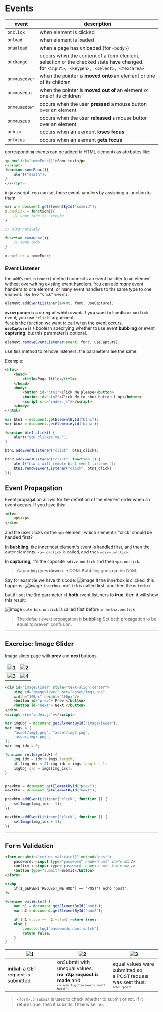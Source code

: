 
# Events
|event|description|
|-|-|
|`onclick`|when element is clicked|
|`onload`|when element is loaded|
|`onunload`|when a page has unloaded (for `<body>`)|
|`onchange`|occurs when the content of a form element, selection or the checked state have changed.<br> for `<input>, <keygen>, <select>, <textarea>`|
|`onmouseover`|when the pointer is **moved onto** an element or one of its children|
|`onmouseout`|when the pointer is **moved out of** an element or one of its children|
|`onmousedown`|occurs when the user **pressed** a mouse button over an element|
|`onmouseup`|occurs when the user **released** a mouse button over an element|
|`onblur`|occurs when an element **loses focus**|
|`onfocus`|occurs when an element **gets focus**|

corresponding events can be added to HTML elements as attributes like: 
```html
<p onclick="someFunc()">Some text</p>
<script>
function someFunc(){
    alert("death");
}
</script>
```

in javascript, you can set these event handlers by assigning a function to them:
```javascript
var x = document.getElementById("someid");
x.onclick = function(){
    // some code to execute
}

// alternatively

function someFunc(){
    // some code
}

x.onclick = someFunc;
```

### Event Listener
the `addEventListener()` method connects an event handler to an element without overwriting existing event handlers. You can add *many* event handlers to one element, or many event handlers to the same type to one element. like two "click" events.

```javascript
element.addEventListener(event, func, useCapture);
```
**`event`** param is a string of which event. If you want to handle an `onclick` event, you use `"click"` arguement.<br>
**`func`** is the function we want to call when the event occurs.<br>
**`useCapture`** is a boolean specifying whether to use event **bubbling** or event **capturing**. but this parameter is optional.

```javascript
element.removeEventListener(event, func, useCapture);
```
use this method to remove listeners. the parameters are the same.

Example:

```html
<html>
	<head>
		<title>Page Title</title>
	</head>
	<body>
		<button id="btn1">Click Me please</button>
		<button id="btn2">Click Me to shut button 1 up</button>
		<script src="index.js"></script>
	</body>
</html>
```

```javascript
var btn1 = document.getElementById("btn1");
var btn2 = document.getElementById("btn2");

function btn1_click() {
    alert("you clicked me.");
}

btn1.addEventListener("click", btn1_click);

btn2.addEventListener("click", function () {
    alert("now i will remote btn1 event listener");
    btn1.removeEventListener("click", btn1_click)
});
```

## Event Propagation

Event propagation allows for the definition of the element order when an event occurs. If you have this:
```html
<div>
    <p></p>
</div>
```

and the user  clicks on the `<p>` element, which element's "click" should be handled first?

In **bubbling**, the innermost element's event is handled first, and then the outer elements.
`<p>.onclick` is called, and then `<div>.onclick`

In **capturing**, it's the opposite.
`<div>.onclick` and then `<p>.onclick`.

> Capturing goes **down** the DOM. 
> Bubbling goes **up** the DOM.

Say for example we have this code:
![image](.imgs/eventpropa_code.png)
If the innerbox is clicked, this happens:
![image](.imgs/eventpropa_res.png)
`innerbox.onclick` is called first, and then the `outerbox`

but if i set the 3rd parameter of **both** event listeners to **true**, then it will show this result:

![image](.imgs/eventpropa_res2.png)
`outerbox.onclick` is called first before `innerbox.onclick`

> The default event propagation is **bubbling**
> Set both propagation to be equal to prevent confusion.

---
## Exercise: Image Slider

Image slider page with **prev** and **next** buttons.

|![1](.imgs/ex-img-slider-res.png "output")|![2](.imgs/ex-img-slider-res2.png "next is pressed")|
|-|-|
|![3](.imgs/ex-img-slider-res3.png "next is pressed again")|![4](.imgs/ex-img-slider-res4.png "previous is pressed")|

```html
<div id="imageSlider" style="text-align:center">
	<img id="imageViewer" src="asset/img1.png" 
	width="100px" height="100px"/>
	<button id="prev"> Prev </button>
	<button id="next"> Next </button>
</div>
<script src="index.js"></script>
```

```javascript
var imgObj = document.getElementById("imageViewer");
var imgs = [
    "asset/img1.png", "asset/img2.png", 
	"asset/img3.png",
];
var img_idx = 0;

function setImage(idx) {
    img_idx = idx % imgs.length;
    if (img_idx < 0) img_idx = imgs.length - 1;
    imgObj.src = imgs[img_idx];
}


prevbtn = document.getElementById("prev");
nextbtn = document.getElementById("next");

prevbtn.addEventListener("click", function () {
    setImage(img_idx - 1);
})

nextbtn.addEventListener("click", function () {
    setImage(img_idx + 1);
})
```
---

## Form Validation

```html
<form onsubmit="return validate()" method="post">
	password: <input type="password" name="num1" id="num1"/> 
	confirm : <input type="password" name="num2" id="num2"/> 
	<button type="submit">Submit</button>
</form>

<?php
	if($_SERVER['REQUEST_METHOD'] == 'POST') echo "post";
?>
```
```javascript
function validate() {
    var n1 = document.getElementById("num1");
    var n2 = document.getElementById("num2");

    if (n1.value == n2.value) return true;
    else {
        console.log("passwords dont match")
        return false;
    }
}
```

|![1](.imgs/formvalidation-1.png)|![2](.imgs/formvalidation-2.png)|![3](.imgs/formvalidation-3.png)|
|-|-|-|
|**initial**: a GET request is submitted<br>|onSubmit with unequal values:<br>**no http request is made** and <br><sub><sup>`console.log("passwords don't match")`</sub></sub>|equal values were submitted so<br>a POST request was sent thus:<br> <sub><sup>`echo "post"`</sup></sub>|

> `<form>.onsubmit` is used to check whether to submit or not. If it returns true, then it submits. Otherwise, no. 
